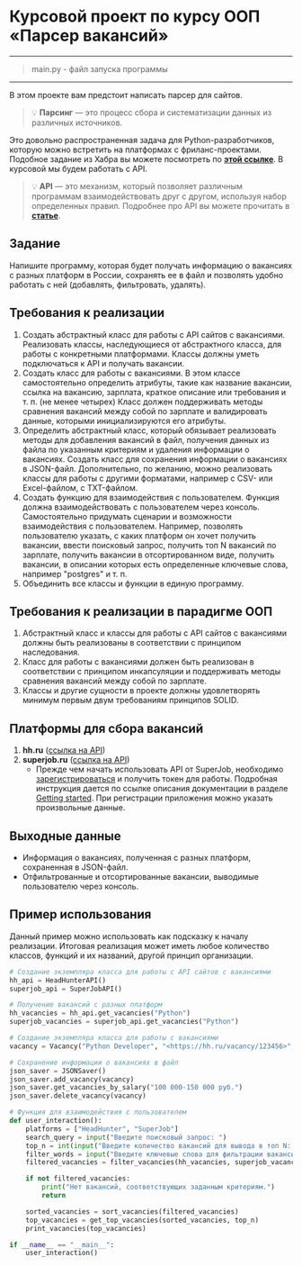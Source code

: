 # **Курсовой проект по курсу ООП «Парсер вакансий»**
***

> main.py - файл запуска программы

***

В этом проекте вам предстоит написать парсер для сайтов.

> 💡 **Парсинг** — это процесс сбора и систематизации данных из различных источников.

Это довольно распространенная задача для Python-разработчиков, которую можно встретить на платформах с фриланс-проектами. Подобное задание из Хабра вы можете посмотреть по **[этой ссылке](https://freelance.habr.com/tasks/453331)**.
В курсовой мы будем работать с API.


> 💡 **API** — это механизм, который позволяет различным программам взаимодействовать друг с другом, используя набор определенных правил. 
Подробнее про API вы можете прочитать в [**статье**](https://timeweb.com/ru/community/articles/chto-takoe-api).

## Задание

Напишите программу, которая будет получать информацию о вакансиях с разных платформ в России, сохранять ее в файл и позволять удобно работать с ней (добавлять, фильтровать, удалять).

## Требования к реализации

1. Создать абстрактный класс для работы с API сайтов с вакансиями. Реализовать классы, наследующиеся от абстрактного класса, для работы с конкретными платформами. Классы должны уметь подключаться к API и получать вакансии.
2. Создать класс для работы с вакансиями. В этом классе самостоятельно определить атрибуты, такие как название вакансии, ссылка на вакансию, зарплата, краткое описание или требования и т. п. (не менее четырех) Класс должен поддерживать методы сравнения вакансий между собой по зарплате и валидировать данные, которыми инициализируются его атрибуты.
3. Определить абстрактный класс, который обязывает реализовать методы для добавления вакансий в файл, получения данных из файла по указанным критериям и удаления информации о вакансиях. Создать класс для сохранения информации о вакансиях в JSON-файл. Дополнительно, по желанию, можно реализовать классы для работы с другими форматами, например с CSV- или Excel-файлом, с TXT-файлом.
4. Создать функцию для взаимодействия с пользователем. Функция должна взаимодействовать с пользователем через консоль. Самостоятельно придумать сценарии и возможности взаимодействия с пользователем. Например, позволять пользователю указать, с каких платформ он хочет получить вакансии, ввести поисковый запрос, получить топ N вакансий по зарплате, получить вакансии в отсортированном виде, получить вакансии, в описании которых есть определенные ключевые слова, например "postgres" и т. п.
5. Объединить все классы и функции в единую программу.

## Требования к реализации в парадигме ООП

1. Абстрактный класс и классы для работы с API сайтов с вакансиями должны быть реализованы в соответствии с принципом наследования.
2. Класс для работы с вакансиями должен быть реализован в соответствии с принципом инкапсуляции и поддерживать методы сравнения вакансий между собой по зарплате.
3. Классы и другие сущности в проекте должны удовлетворять минимум первым двум требованиям принципов SOLID.

## Платформы для сбора вакансий

1. **hh.ru** ([ссылка на API](https://github.com/hhru/api/blob/master/docs/general.md))
2. **superjob.ru** ([ссылка на API](https://api.superjob.ru/))
    - Прежде чем начать использовать API от SuperJob, необходимо [зарегистрироваться](https://www.superjob.ru/auth/login/?returnUrl=https://api.superjob.ru/register/) и получить токен для работы. Подробная инструкция дается по ссылке описания документации в разделе [Getting started](https://api.superjob.ru/#gettin). При регистрации приложения можно указать произвольные данные.

## Выходные данные

- Информация о вакансиях, полученная с разных платформ, сохраненная в JSON-файл.
- Отфильтрованные и отсортированные вакансии, выводимые пользователю через консоль.

## Пример использования

Данный пример можно использовать как подсказку к началу реализации. Итоговая реализация может иметь любое количество классов, функций и их названий, другой принцип организации.

```python
# Создание экземпляра класса для работы с API сайтов с вакансиями
hh_api = HeadHunterAPI()
superjob_api = SuperJobAPI()

# Получение вакансий с разных платформ
hh_vacancies = hh_api.get_vacancies("Python")
superjob_vacancies = superjob_api.get_vacancies("Python")

# Создание экземпляра класса для работы с вакансиями
vacancy = Vacancy("Python Developer", "<https://hh.ru/vacancy/123456>", "100 000-150 000 руб.", "Требования: опыт работы от 3 лет...")

# Сохранение информации о вакансиях в файл
json_saver = JSONSaver()
json_saver.add_vacancy(vacancy)
json_saver.get_vacancies_by_salary("100 000-150 000 руб.")
json_saver.delete_vacancy(vacancy)

# Функция для взаимодействия с пользователем
def user_interaction():
    platforms = ["HeadHunter", "SuperJob"]
    search_query = input("Введите поисковый запрос: ")
    top_n = int(input("Введите количество вакансий для вывода в топ N: "))
    filter_words = input("Введите ключевые слова для фильтрации вакансий: ").split()
    filtered_vacancies = filter_vacancies(hh_vacancies, superjob_vacancies, filter_words)

    if not filtered_vacancies:
        print("Нет вакансий, соответствующих заданным критериям.")
        return

    sorted_vacancies = sort_vacancies(filtered_vacancies)
    top_vacancies = get_top_vacancies(sorted_vacancies, top_n)
    print_vacancies(top_vacancies)

if __name__ == "__main__":
    user_interaction()

```
